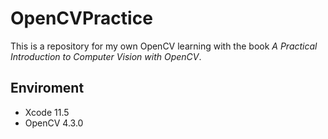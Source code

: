 #  OpenCVPractice

This is a repository for my own OpenCV learning with the book _A Practical Introduction to Computer Vision with OpenCV_.

## Enviroment

- Xcode 11.5
- OpenCV 4.3.0
